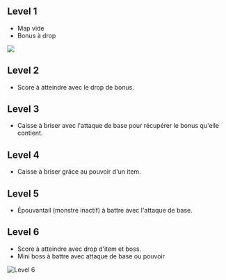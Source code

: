 ## Level 1
- Map vide
- Bonus à drop

![](https://cdn.discordapp.com/attachments/322137761190772747/322139281378246656/91577.gif)
## Level 2
- Score à atteindre avec le drop de bonus.

## Level 3
- Caisse à briser avec l'attaque de base pour récupérer le bonus qu'elle contient.

## Level 4
- Caisse à briser grâce au pouvoir d'un item.

## Level 5
- Épouvantail (monstre inactif) à battre avec l'attaque de base.

## Level 6
- Score à atteindre avec drop d'item et boss.
- Mini boss à battre avec attaque de base ou pouvoir

![Level 6](https://cdn.discordapp.com/attachments/326452910303215627/334084452072423424/Level_Design_6.png)

